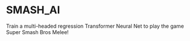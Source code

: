 # SMASH_AI
Train a multi-headed regression Transformer Neural Net to play the game Super Smash Bros Melee!
